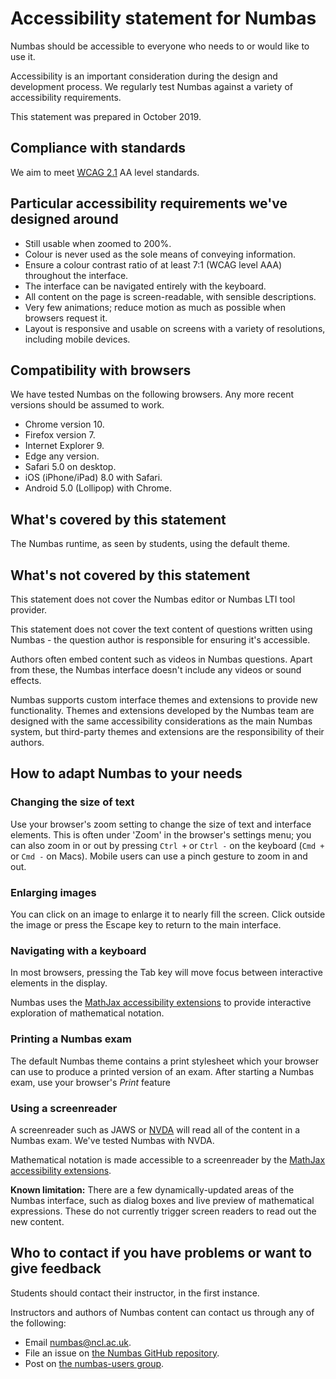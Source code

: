 # Accessibility statement for Numbas

Numbas should be accessible to everyone who needs to or would like to use it.

Accessibility is an important consideration during the design and development process.
We regularly test Numbas against a variety of accessibility requirements.

This statement was prepared in October 2019.

## Compliance with standards

We aim to meet [WCAG 2.1](https://www.w3.org/TR/WCAG21/) AA level standards.

## Particular accessibility requirements we've designed around

* Still usable when zoomed to 200%.
* Colour is never used as the sole means of conveying information.
* Ensure a colour contrast ratio of at least 7:1 (WCAG level AAA) throughout the interface.
* The interface can be navigated entirely with the keyboard.
* All content on the page is screen-readable, with sensible descriptions.
* Very few animations; reduce motion as much as possible when browsers request it.
* Layout is responsive and usable on screens with a variety of resolutions, including mobile devices.

## Compatibility with browsers

We have tested Numbas on the following browsers. Any more recent versions should be assumed to work.

* Chrome version 10.
* Firefox version 7.
* Internet Explorer 9.
* Edge any version.
* Safari 5.0 on desktop.
* iOS (iPhone/iPad) 8.0 with Safari.
* Android 5.0 (Lollipop) with Chrome.

## What's covered by this statement

The Numbas runtime, as seen by students, using the default theme.

## What's not covered by this statement

This statement does not cover the Numbas editor or Numbas LTI tool provider.

This statement does not cover the text content of questions written using Numbas - the question author is responsible for ensuring it's accessible.

Authors often embed content such as videos in Numbas questions.
Apart from these, the Numbas interface doesn't include any videos or sound effects.

Numbas supports custom interface themes and extensions to provide new functionality. 
Themes and extensions developed by the Numbas team are designed with the same accessibility considerations as the main Numbas system, but third-party themes and extensions are the responsibility of their authors.

## How to adapt Numbas to your needs

### Changing the size of text

Use your browser's zoom setting to change the size of text and interface elements.
This is often under 'Zoom' in the browser's settings menu; you can also zoom in or out by pressing `Ctrl +` or `Ctrl -` on the keyboard (`Cmd +` or `Cmd -` on Macs).
Mobile users can use a pinch gesture to zoom in and out.

### Enlarging images

You can click on an image to enlarge it to nearly fill the screen. 
Click outside the image or press the Escape key to return to the main interface.

### Navigating with a keyboard

In most browsers, pressing the Tab key will move focus between interactive elements in the display.

Numbas uses the [MathJax accessibility extensions](http://docs.mathjax.org/en/latest/basic/a11y-extensions.html#interactive-exploration) to provide interactive exploration of mathematical notation.

### Printing a Numbas exam

The default Numbas theme contains a print stylesheet which your browser can use to produce a printed version of an exam.
After starting a Numbas exam, use your browser's _Print_ feature

### Using a screenreader

A screenreader such as JAWS or [NVDA](https://www.nvaccess.org/) will read all of the content in a Numbas exam.
We've tested Numbas with NVDA.

Mathematical notation is made accessible to a screenreader by the [MathJax accessibility extensions](http://docs.mathjax.org/en/latest/basic/a11y-extensions.html#speech-braille-support).

**Known limitation:** There are a few dynamically-updated areas of the Numbas interface, such as dialog boxes and live preview of mathematical expressions. These do not currently trigger screen readers to read out the new content.

## Who to contact if you have problems or want to give feedback

Students should contact their instructor, in the first instance.

Instructors and authors of Numbas content can contact us through any of the following:

* Email [numbas@ncl.ac.uk](mailto:numbas@ncl.ac.uk).
* File an issue on [the Numbas GitHub repository](https://github.com/numbas/Numbas/issues).
* Post on [the numbas-users group](https://groups.google.com/forum/#!forum/numbas-users).
